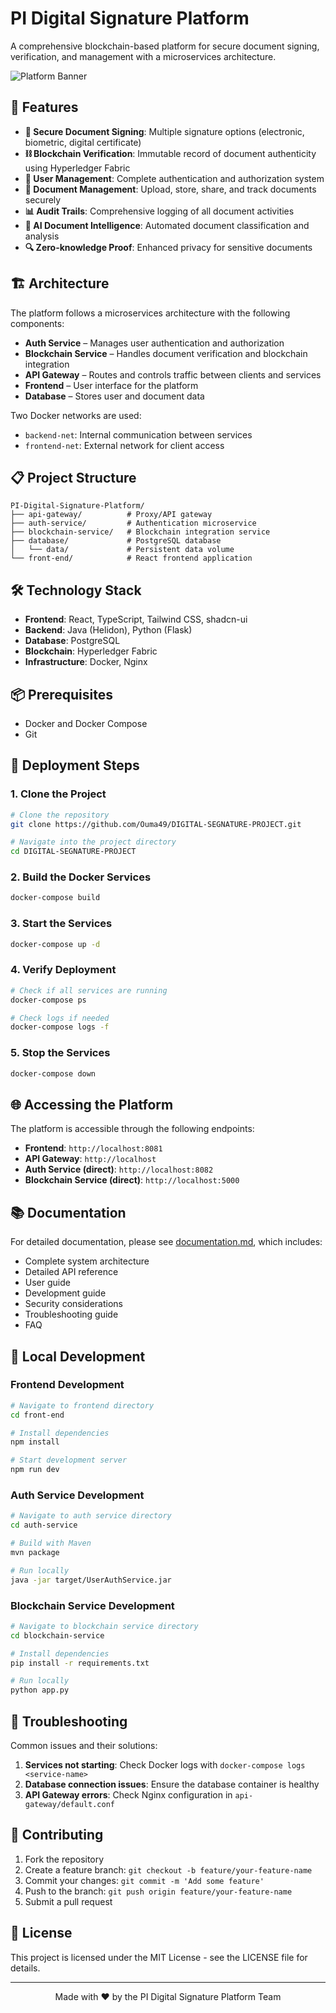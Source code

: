 # PI Digital Signature Platform

A comprehensive blockchain-based platform for secure document signing, verification, and management with a microservices architecture.

![Platform Banner](https://via.placeholder.com/1200x300/0073e6/ffffff?text=PI+Digital+Signature+Platform)

## 🚀 Features

- **🔐 Secure Document Signing**: Multiple signature options (electronic, biometric, digital certificate)
- **⛓️ Blockchain Verification**: Immutable record of document authenticity using Hyperledger Fabric
- **👤 User Management**: Complete authentication and authorization system
- **📄 Document Management**: Upload, store, share, and track documents securely
- **📊 Audit Trails**: Comprehensive logging of all document activities
- **🤖 AI Document Intelligence**: Automated document classification and analysis
- **🔍 Zero-knowledge Proof**: Enhanced privacy for sensitive documents

## 🏗️ Architecture

The platform follows a microservices architecture with the following components:

- **Auth Service** – Manages user authentication and authorization
- **Blockchain Service** – Handles document verification and blockchain integration
- **API Gateway** – Routes and controls traffic between clients and services
- **Frontend** – User interface for the platform
- **Database** – Stores user and document data

Two Docker networks are used:
- `backend-net`: Internal communication between services
- `frontend-net`: External network for client access

## 📋 Project Structure

```
PI-Digital-Signature-Platform/
├── api-gateway/          # Proxy/API gateway
├── auth-service/         # Authentication microservice
├── blockchain-service/   # Blockchain integration service
├── database/             # PostgreSQL database
│   └── data/             # Persistent data volume
└── front-end/            # React frontend application
```

## 🛠️ Technology Stack

- **Frontend**: React, TypeScript, Tailwind CSS, shadcn-ui
- **Backend**: Java (Helidon), Python (Flask)
- **Database**: PostgreSQL
- **Blockchain**: Hyperledger Fabric
- **Infrastructure**: Docker, Nginx

## 📦 Prerequisites

- Docker and Docker Compose
- Git

## 🚀 Deployment Steps

### 1. Clone the Project

```bash
# Clone the repository
git clone https://github.com/Ouma49/DIGITAL-SEGNATURE-PROJECT.git

# Navigate into the project directory
cd DIGITAL-SEGNATURE-PROJECT
```

### 2. Build the Docker Services

```bash
docker-compose build
```

### 3. Start the Services

```bash
docker-compose up -d
```

### 4. Verify Deployment

```bash
# Check if all services are running
docker-compose ps

# Check logs if needed
docker-compose logs -f
```

### 5. Stop the Services

```bash
docker-compose down
```

## 🌐 Accessing the Platform

The platform is accessible through the following endpoints:

- **Frontend**: `http://localhost:8081`
- **API Gateway**: `http://localhost`
- **Auth Service (direct)**: `http://localhost:8082`
- **Blockchain Service (direct)**: `http://localhost:5000`

## 📚 Documentation

For detailed documentation, please see [documentation.md](./documentation.md), which includes:

- Complete system architecture
- Detailed API reference
- User guide
- Development guide
- Security considerations
- Troubleshooting guide
- FAQ

## 🧪 Local Development

### Frontend Development

```bash
# Navigate to frontend directory
cd front-end

# Install dependencies
npm install

# Start development server
npm run dev
```

### Auth Service Development

```bash
# Navigate to auth service directory
cd auth-service

# Build with Maven
mvn package

# Run locally
java -jar target/UserAuthService.jar
```

### Blockchain Service Development

```bash
# Navigate to blockchain service directory
cd blockchain-service

# Install dependencies
pip install -r requirements.txt

# Run locally
python app.py
```

## 🐛 Troubleshooting

Common issues and their solutions:

1. **Services not starting**: Check Docker logs with `docker-compose logs <service-name>`
2. **Database connection issues**: Ensure the database container is healthy
3. **API Gateway errors**: Check Nginx configuration in `api-gateway/default.conf`

## 👥 Contributing

1. Fork the repository
2. Create a feature branch: `git checkout -b feature/your-feature-name`
3. Commit your changes: `git commit -m 'Add some feature'`
4. Push to the branch: `git push origin feature/your-feature-name`
5. Submit a pull request

## 📄 License

This project is licensed under the MIT License - see the LICENSE file for details.



---

<p align="center">
  Made with ❤️ by the PI Digital Signature Platform Team
</p>
